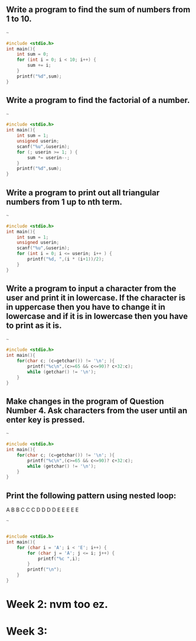 ## Write a program to find the sum of numbers from 1 to 10.
```c
~

#include <stdio.h>
int main(){
    int sum = 0;
    for (int i = 0; i < 10; i++) {
        sum += i; 
    }
    printf("%d",sum);
}
```
## Write a program to find the factorial of a number.
```c
~

#include <stdio.h>
int main(){
    int sum = 1;
    unsigned userin;
    scanf("%u",&userin);
    for (; userin >= 1; ) {
        sum *= userin--;
    }
    printf("%d",sum);
}
```
## Write a program to print out all triangular numbers from 1 up to nth term.
```c
~

#include <stdio.h>
int main(){
    int sum = 1;
    unsigned userin;
    scanf("%u",&userin);
    for (int i = 0; i <= userin; i++ ) {
        printf("%d, ",(i * (i+1))/2);
    }
}

```
## Write a program to input a character from the user and print it in lowercase. If the character is in uppercase then you have to change it in lowercase and if it is in lowercase then you have to print as it is.
```c
~

#include <stdio.h>
int main(){
    for(char c; (c=getchar()) != '\n'; ){
        printf("%c\n",(c>=65 && c<=90)? c+32:c);
        while (getchar() != '\n');
    }
}
```

## Make changes in the program of Question Number 4. Ask characters from the user until an enter key is pressed.
```c
~

#include <stdio.h>
int main(){
    for(char c; (c=getchar()) != '\n'; ){
        printf("%c\n",(c>=65 && c<=90)? c+32:c);
        while (getchar() != '\n');
    }
}
```
##  Print the following pattern using nested loop:
A
B  B
C  C  C
D  D  D  D
E  E  E  E  E
```c
~


#include <stdio.h>
int main(){
    for (char i = 'A'; i < 'E'; i++) {
        for (char j = 'A'; j <= i; j++) {
            printf("%c ",i);
        }
        printf("\n");
    }
}
```
>
# Week 2: nvm too ez.
>
# Week 3:



